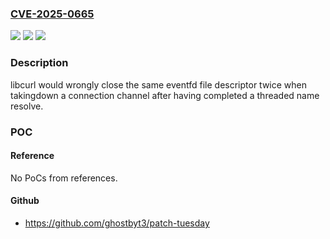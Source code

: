 ### [CVE-2025-0665](https://cve.mitre.org/cgi-bin/cvename.cgi?name=CVE-2025-0665)
![](https://img.shields.io/static/v1?label=Product&message=curl&color=blue)
![](https://img.shields.io/static/v1?label=Version&message=8.11.1%3C%3D%208.11.1%20&color=brighgreen)
![](https://img.shields.io/static/v1?label=Vulnerability&message=CWE-1341%20Multiple%20Releases%20of%20Same%20Resource%20or%20Handle&color=brighgreen)

### Description

libcurl would wrongly close the same eventfd file descriptor twice when takingdown a connection channel after having completed a threaded name resolve.

### POC

#### Reference
No PoCs from references.

#### Github
- https://github.com/ghostbyt3/patch-tuesday


